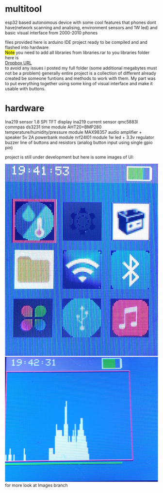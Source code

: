 # multitool
esp32 based autonomous device with some cool features that phones dont have(network scanning and analising, environment sensors and 1W led) and basic visual interface from 2000-2010 phones

files provided here is arduino IDE project ready to be compiled and and flashed into hardware <br>
<mark>Note</mark> you need to add all libraries from libraries.rar to you libraries folder here is  <br>  [Dropbox URL](https://www.dropbox.com/scl/fi/wp7r0yfxdzot3yjx6nobu/libraries.rar?rlkey=o91tcoq83o2jp8xmjinzu1evk&st=tn82knd4&dl=0)  
to avoid any issues i posted my full folder (some additional megabytes must not be a problem)
generally entire project is a collection of different already created be someone funtions and methods to work with them. My part was to put everything together using some king of visual interface and make it usable with buttons.
# hardware
Ina219 sensor
1.8 SPI TFT display
ina219 current sensor
qmc5883l commpas
ds3231 time module
AHT20+BMP280 temperature/humidity/pressure module
MAX98357 audio amplifier + speaker
5v 2A powerbank module
nrf24l01 module
1w led + 3.3v regulator
buzzer 
line of buttons and resistors (analog button input using single gpio pin)


project is still under development but here is some images of UI:

![App Menu](https://github.com/D1masik43/multitool/blob/images/app%20menu.jpg)  <br>
![NRF Scanner](https://github.com/D1masik43/multitool/blob/images/nrf%20scanner.jpg) <br>
for more look at Images branch



